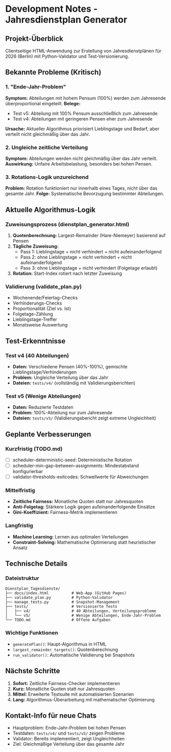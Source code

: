 # Development Notes - Jahresdienstplan Generator

## Projekt-Überblick
Clientseitige HTML-Anwendung zur Erstellung von Jahresdienstplänen für 2026 (Berlin) mit Python-Validator und Test-Versionierung.

## Bekannte Probleme (Kritisch)

### 1. "Ende-Jahr-Problem"
**Symptom:** Abteilungen mit hohem Pensum (100%) werden zum Jahresende überproportional eingeteilt.
**Belege:** 
- Test v5: Abteilung mit 100% Pensum ausschließlich zum Jahresende
- Test v4: Abteilungen mit geringeren Pensen eher zum Jahresende

**Ursache:** Aktueller Algorithmus priorisiert Lieblingstage und Bedarf, aber verteilt nicht gleichmäßig über das Jahr.

### 2. Ungleiche zeitliche Verteilung
**Symptom:** Abteilungen werden nicht gleichmäßig über das Jahr verteilt.
**Auswirkung:** Unfaire Arbeitsbelastung, besonders bei hohen Pensen.

### 3. Rotations-Logik unzureichend
**Problem:** Rotation funktioniert nur innerhalb eines Tages, nicht über das gesamte Jahr.
**Folge:** Systematische Bevorzugung bestimmter Abteilungen.

## Aktuelle Algorithmus-Logik

### Zuweisungsprozess (dienstplan_generator.html)
1. **Quotenberechnung:** Largest-Remainder (Hare-Niemeyer) basierend auf Pensen
2. **Tägliche Zuweisung:**
   - Pass 1: Lieblingstage + nicht verhindert + nicht aufeinanderfolgend
   - Pass 2: ohne Lieblingstage + nicht verhindert + nicht aufeinanderfolgend  
   - Pass 3: ohne Lieblingstage + nicht verhindert (Folgetage erlaubt)
3. **Rotation:** Start-Index rotiert nach letzter Zuweisung

### Validierung (validate_plan.py)
- Wochenende/Feiertag-Checks
- Verhinderungs-Checks
- Proportionalität (Ziel vs. Ist)
- Folgetage-Zählung
- Lieblingstage-Treffer
- Monatsweise Auswertung

## Test-Erkenntnisse

### Test v4 (40 Abteilungen)
- **Daten:** Verschiedene Pensen (40%-100%), gemischte Lieblingstage/Verhinderungen
- **Problem:** Ungleiche Verteilung über das Jahr
- **Dateien:** `tests/v4/` (vollständig mit Validierungsberichten)

### Test v5 (Wenige Abteilungen)
- **Daten:** Reduzierte Testdaten
- **Problem:** 100%-Abteilung nur zum Jahresende
- **Dateien:** `tests/v5/` (Validierungsbericht zeigt extreme Ungleichheit)

## Geplante Verbesserungen

### Kurzfristig (TODO.md)
- [ ] scheduler-deterministic-seed: Deterministische Rotation
- [ ] scheduler-min-gap-between-assignments: Mindestabstand konfigurierbar
- [ ] validator-thresholds-exitcodes: Schwellwerte für Abweichungen

### Mittelfristig
- **Zeitliche Fairness:** Monatliche Quoten statt nur Jahresquoten
- **Anti-Folgetag:** Stärkere Logik gegen aufeinanderfolgende Einsätze
- **Gini-Koeffizient:** Fairness-Metrik implementieren

### Langfristig
- **Machine Learning:** Lernen aus optimalen Verteilungen
- **Constraint-Solving:** Mathematische Optimierung statt heuristischer Ansatz

## Technische Details

### Dateistruktur
```
Dienstplan_Tagesdienste/
├── docs/index.html          # Web-App (GitHub Pages)
├── validate_plan.py         # Python-Validator
├── manage_tests.py          # Snapshot-Management
├── tests/                   # Versionierte Tests
│   ├── v4/                  # 40 Abteilungen, Verteilungsprobleme
│   └── v5/                  # Wenige Abteilungen, Ende-Jahr-Problem
└── TODO.md                  # Offene Aufgaben
```

### Wichtige Funktionen
- `generatePlan()`: Haupt-Algorithmus in HTML
- `largest_remainder_targets()`: Quotenberechnung
- `run_validator()`: Automatische Validierung bei Snapshots

## Nächste Schritte

1. **Sofort:** Zeitliche Fairness-Checker implementieren
2. **Kurz:** Monatliche Quoten statt nur Jahresquoten
3. **Mittel:** Erweiterte Testsuite mit automatisierten Szenarien
4. **Lang:** Algorithmus-Überarbeitung mit mathematischer Optimierung

## Kontakt-Info für neue Chats
- Hauptproblem: Ende-Jahr-Problem bei hohen Pensen
- Testdaten: `tests/v4/` und `tests/v5/` zeigen Probleme
- Validator: Bereits implementiert, zeigt Ungleichheiten
- Ziel: Gleichmäßige Verteilung über das gesamte Jahr
